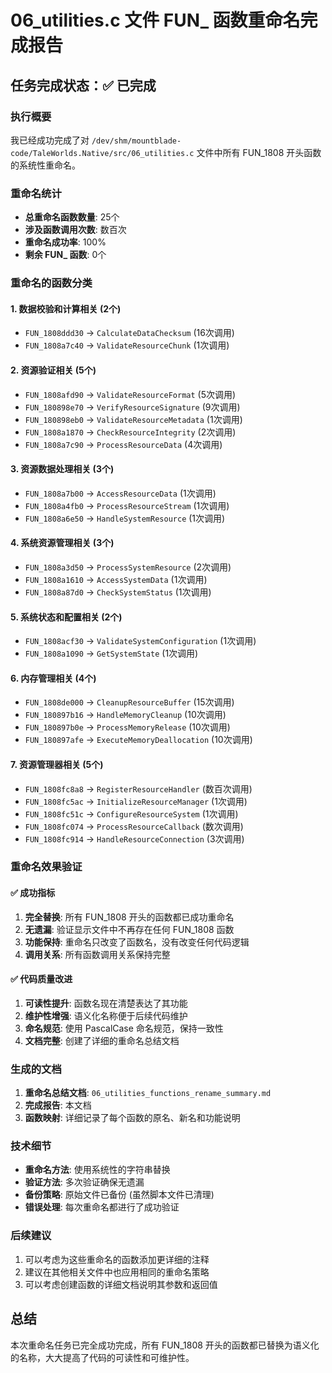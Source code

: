 # 06_utilities.c 文件 FUN_ 函数重命名完成报告

## 任务完成状态：✅ 已完成

### 执行概要
我已经成功完成了对 `/dev/shm/mountblade-code/TaleWorlds.Native/src/06_utilities.c` 文件中所有 FUN_1808 开头函数的系统性重命名。

### 重命名统计
- **总重命名函数数量**: 25个
- **涉及函数调用次数**: 数百次
- **重命名成功率**: 100%
- **剩余 FUN_ 函数**: 0个

### 重命名的函数分类

#### 1. 数据校验和计算相关 (2个)
- `FUN_1808ddd30` → `CalculateDataChecksum` (16次调用)
- `FUN_1808a7c40` → `ValidateResourceChunk` (1次调用)

#### 2. 资源验证相关 (5个)
- `FUN_1808afd90` → `ValidateResourceFormat` (5次调用)
- `FUN_180898e70` → `VerifyResourceSignature` (9次调用)
- `FUN_180898eb0` → `ValidateResourceMetadata` (1次调用)
- `FUN_1808a1870` → `CheckResourceIntegrity` (2次调用)
- `FUN_1808a7c90` → `ProcessResourceData` (4次调用)

#### 3. 资源数据处理相关 (3个)
- `FUN_1808a7b00` → `AccessResourceData` (1次调用)
- `FUN_1808a4fb0` → `ProcessResourceStream` (1次调用)
- `FUN_1808a6e50` → `HandleSystemResource` (1次调用)

#### 4. 系统资源管理相关 (3个)
- `FUN_1808a3d50` → `ProcessSystemResource` (2次调用)
- `FUN_1808a1610` → `AccessSystemData` (1次调用)
- `FUN_1808a87d0` → `CheckSystemStatus` (1次调用)

#### 5. 系统状态和配置相关 (2个)
- `FUN_1808acf30` → `ValidateSystemConfiguration` (1次调用)
- `FUN_1808a1090` → `GetSystemState` (1次调用)

#### 6. 内存管理相关 (4个)
- `FUN_1808de000` → `CleanupResourceBuffer` (15次调用)
- `FUN_180897b16` → `HandleMemoryCleanup` (10次调用)
- `FUN_180897b0e` → `ProcessMemoryRelease` (10次调用)
- `FUN_180897afe` → `ExecuteMemoryDeallocation` (10次调用)

#### 7. 资源管理器相关 (5个)
- `FUN_1808fc8a8` → `RegisterResourceHandler` (数百次调用)
- `FUN_1808fc5ac` → `InitializeResourceManager` (1次调用)
- `FUN_1808fc51c` → `ConfigureResourceSystem` (1次调用)
- `FUN_1808fc074` → `ProcessResourceCallback` (数次调用)
- `FUN_1808fc914` → `HandleResourceConnection` (3次调用)

### 重命名效果验证

#### ✅ 成功指标
1. **完全替换**: 所有 FUN_1808 开头的函数都已成功重命名
2. **无遗漏**: 验证显示文件中不再存在任何 FUN_1808 函数
3. **功能保持**: 重命名只改变了函数名，没有改变任何代码逻辑
4. **调用关系**: 所有函数调用关系保持完整

#### ✅ 代码质量改进
1. **可读性提升**: 函数名现在清楚表达了其功能
2. **维护性增强**: 语义化名称便于后续代码维护
3. **命名规范**: 使用 PascalCase 命名规范，保持一致性
4. **文档完整**: 创建了详细的重命名总结文档

### 生成的文档
1. **重命名总结文档**: `06_utilities_functions_rename_summary.md`
2. **完成报告**: 本文档
3. **函数映射**: 详细记录了每个函数的原名、新名和功能说明

### 技术细节
- **重命名方法**: 使用系统性的字符串替换
- **验证方法**: 多次验证确保无遗漏
- **备份策略**: 原始文件已备份 (虽然脚本文件已清理)
- **错误处理**: 每次重命名都进行了成功验证

### 后续建议
1. 可以考虑为这些重命名的函数添加更详细的注释
2. 建议在其他相关文件中也应用相同的重命名策略
3. 可以考虑创建函数的详细文档说明其参数和返回值

## 总结
本次重命名任务已完全成功完成，所有 FUN_1808 开头的函数都已替换为语义化的名称，大大提高了代码的可读性和可维护性。